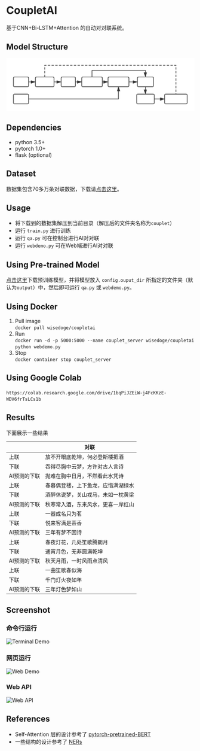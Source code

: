 # CoupletAI
基于CNN+Bi-LSTM+Attention 的自动对对联系统。
## Model Structure
![structure](docs/struct.svg)
## Dependencies
* python 3.5+
* pytorch 1.0+
* flask (optional)
## Dataset
数据集包含70多万条对联数据，下载请[点击这里](https://github.com/wb14123/couplet-dataset/releases/download/1.0/couplet.tar.gz)。
## Usage
* 将下载到的数据集解压到当前目录（解压后的文件夹名称为`couplet`）
* 运行 `train.py` 进行训练
* 运行 `qa.py` 可在控制台进行AI对对联
* 运行 `webdemo.py` 可在Web端进行AI对对联
## Using Pre-trained Model
[点击这里](https://github.com/WiseDoge/CoupletAI/releases/download/v1.0/cnn_lstm_att_20.pkl)下载预训练模型，并将模型放入 `config.ouput_dir` 所指定的文件夹（默认为`output`）中，然后即可运行 `qa.py` 或 `webdemo.py`。  
## Using Docker
1. Pull image  
```docker pull wisedoge/coupletai```  
2. Run  
```docker run -d -p 5000:5000 --name couplet_server wisedoge/coupletai python webdemo.py```  
3. Stop  
```docker container stop couplet_server```  

## Using Google Colab
```https://colab.research.google.com/drive/1bqPiJZEiW-j4FcKKzE-WDV6frTsLCs1b```

## Results
下面展示一些结果  

|              | 对联                               |
| ------------ | ---------------------------------- |
| 上联         | 放不开眼底乾坤，何必登斯楼把酒     |
| 下联         | 吞得尽胸中云梦，方许对古人言诗     |
| AI预测的下联 | 抛难在胸中日月，不然看此水凭诗     |
| 上联         | 春暮偶登楼，上下鱼龙，应惜满湖绿水 |
| 下联         | 酒醉休说梦，关山戎马，未如一枕黄梁 |
| AI预测的下联 | 秋寒常入酒，东来风水，更喜一岸红山 |
| 上联         | 一器成名只为茗                     |
| 下联         | 悦来客满是茶香                     |
| AI预测的下联 | 三年有梦不因诗                     |
| 上联         | 春夜灯花，几处笙歌腾朗月           |
| 下联         | 通宵月色，无非圆满乾坤             |
| AI预测的下联 | 秋天月雨，一时风雨点清风           |
| 上联         | 一曲笙歌春似海                     |
| 下联         | 千门灯火夜如年                     |
| AI预测的下联 | 三年灯色梦如山                     |

## Screenshot
### 命令行运行
![Terminal Demo](docs/terminal_demo.png)
### 网页运行
![Web Demo](docs/web_demo.png)
### Web API
![Web API](docs/webapi_demo.png)
## References
* Self-Attention 层的设计参考了 [pytorch-pretrained-BERT](https://github.com/huggingface/pytorch-pretrained-BERT)
* 一些结构的设计参考了 [NERs](https://github.com/WiseDoge/NERs)
